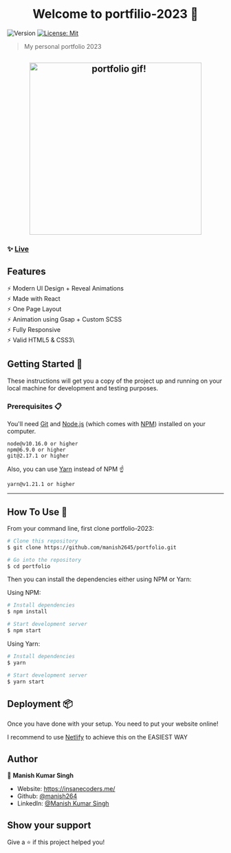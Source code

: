<h1 align="center">Welcome to portfilio-2023 👋</h1>
<p>
  <img alt="Version" src="https://img.shields.io/badge/version-v1-blue.svg?cacheSeconds=2592000" />
  <a href="#" target="_blank">
    <img alt="License: Mit" src="https://img.shields.io/badge/License-Mit-yellow.svg" />
  </a>
</p>

> My personal portfolio 2023

<h2 align="center">
  <img src="" alt="portfolio gif!" width="400px" />
  <br>
</h2>

### ✨ [Live](https://insanecoders.me/)

## Features

⚡️ Modern UI Design + Reveal Animations\
⚡️ Made with React\
⚡️ One Page Layout\
⚡️ Animation using Gsap + Custom SCSS\
⚡️ Fully Responsive\
⚡️ Valid HTML5 & CSS3\

## Getting Started 🚀

These instructions will get you a copy of the project up and running on your local machine for development and testing purposes.

### Prerequisites 📋

You'll need [Git](https://git-scm.com) and [Node.js](https://nodejs.org/en/download/) (which comes with [NPM](http://npmjs.com)) installed on your computer.

```
node@v10.16.0 or higher
npm@6.9.0 or higher
git@2.17.1 or higher
```

Also, you can use [Yarn](https://yarnpkg.com/) instead of NPM ☝️

```
yarn@v1.21.1 or higher
```

---

## How To Use 🔧

From your command line, first clone portfolio-2023:

```bash
# Clone this repository
$ git clone https://github.com/manish2645/portfolio.git

# Go into the repository
$ cd portfolio
```

Then you can install the dependencies either using NPM or Yarn:

Using NPM:

```bash
# Install dependencies
$ npm install

# Start development server
$ npm start
```

Using Yarn:

```bash
# Install dependencies
$ yarn

# Start development server
$ yarn start
```

## Deployment 📦

Once you have done with your setup. You need to put your website online!

I recommend to use [Netlify](https://netlify.com) to achieve this on the EASIEST WAY

## Author

👤 **Manish Kumar Singh**

- Website: https://insanecoders.me/
- Github: [@manish264](https://github.com/manish2645/my-portfolio-webite)
- LinkedIn: [@Manish Kumar Singh](https://www.linkedin.com/in/manish-kumar-singh-75931721a)

## Show your support

Give a ⭐️ if this project helped you!
